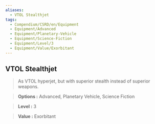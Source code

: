 ```yaml
---
aliases:
  - VTOL Stealthjet
tags:
  - Compendium/CSRD/en/Equipment
  - Equipment/Advanced
  - Equipment/Planetary-Vehicle
  - Equipment/Science-Fiction
  - Equipment/Level/3
  - Equipment/Value/Exorbitant
---
```

    
      
## VTOL Stealthjet      
      
>As VTOL hyperjet, but with superior stealth instead of superior weapons.      
> **Options :** Advanced, Planetary Vehicle, Science Fiction      
> **Level :** 3      
> **Value :** Exorbitant